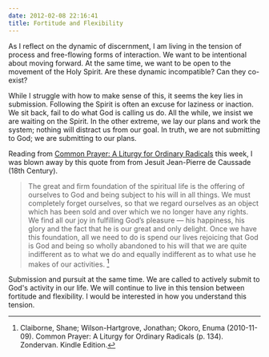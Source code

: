 ```yaml
---
date: 2012-02-08 22:16:41
title: Fortitude and Flexibility
---
```


As I reflect on the dynamic of discernment, I am living in the tension of process and free-flowing forms of interaction. We want to be intentional about moving forward. At the same time, we want to be open to the movement of the Holy Spirit. Are these dynamic incompatible? Can they co-exist?

While I struggle with how to make sense of this, it seems the key lies in submission. Following the Spirit is often an excuse for laziness or inaction. We sit back, fail to do what God is calling us do. All the while, we insist we are waiting on the Spirit. In the other extreme, we lay our plans and work the system; nothing will distract us from our goal. In truth, we are not submitting to God; we are submitting to our plans. 

Reading from [Common Prayer: A Liturgy for Ordinary Radicals](http://www.amazon.com/Common-Prayer-Ordinary-Radicals-ebook/dp/B003V4B574/ref=kinw_dp_ke?ie=UTF8&m;=AG56TWVU5XWC2) this week, I was blown away by this quote from from Jesuit Jean-Pierre de Caussade (18th Century).

>The great and firm foundation of the spiritual life is the offering of ourselves to God and being subject to his will in all things. We must completely forget ourselves, so that we regard ourselves as an object which has been sold and over which we no longer have any rights. We find all our joy in fulfilling God’s pleasure — his happiness, his glory and the fact that he is our great and only delight. Once we have this foundation, all we need to do is spend our lives rejoicing that God is God and being so wholly abandoned to his will that we are quite indifferent as to what we do and equally indifferent as to what use he makes of our activities. [^fn1]

Submission and pursuit at the same time. We are called to actively submit to God's activity in our life. We will continue to live in this tension between fortitude and flexibility. I would be interested in how you understand this tension. 

[^fn1]: Claiborne, Shane; Wilson-Hartgrove, Jonathan; Okoro, Enuma (2010-11-09). Common Prayer: A Liturgy for Ordinary Radicals (p. 134). Zondervan. Kindle Edition.
